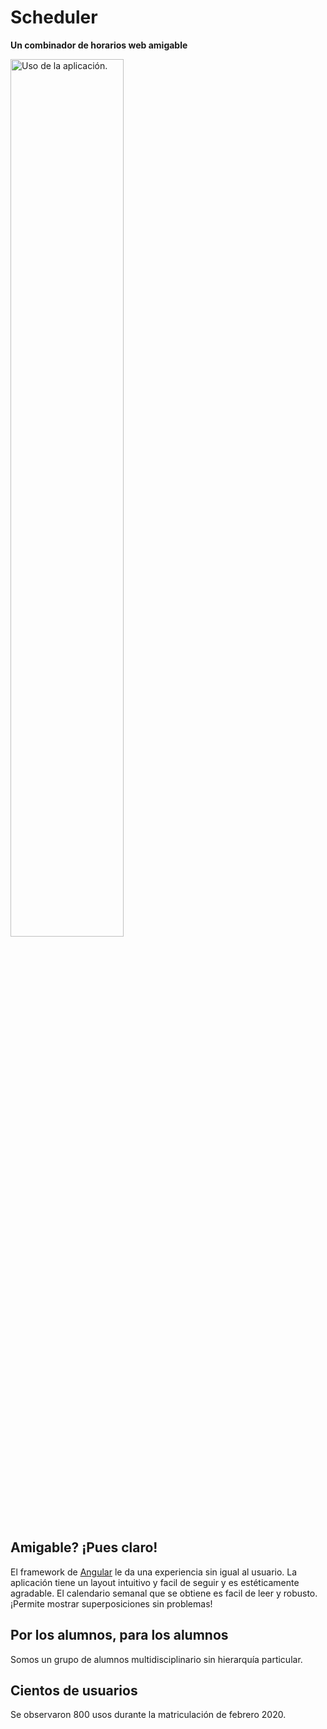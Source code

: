 # Scheduler
**Un combinador de horarios web amigable**

<img src="./_assets/usage.gif" alt="Uso de la aplicación." width="60%">

## Amigable? ¡Pues claro!
El framework de [Angular](https://angular.io/) le da una experiencia sin igual al usuario. La aplicación tiene un layout intuitivo y facil de seguir y es estéticamente agradable. El calendario semanal que se obtiene es facil de leer y robusto. ¡Permite mostrar superposiciones sin problemas!


## Por los alumnos, para los alumnos
Somos un grupo de alumnos multidisciplinario sin hierarquía particular.

## Cientos de usuarios
Se observaron 800 usos durante la matriculación de febrero 2020.

